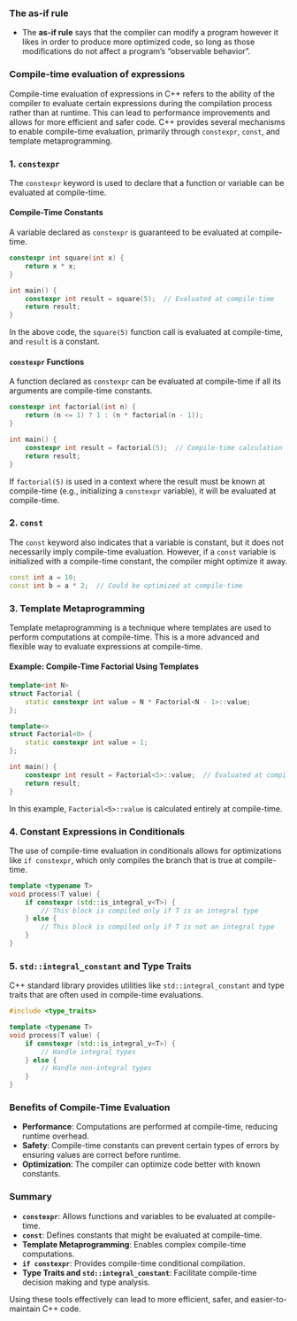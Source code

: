 ### The as-if rule
- The **as-if rule** says that the compiler can modify a program however it likes in order to produce more optimized code, so long as those modifications do not affect a program’s “observable behavior”.

### Compile-time evaluation of expressions
Compile-time evaluation of expressions in C++ refers to the ability of the compiler to evaluate certain expressions during the compilation process rather than at runtime. This can lead to performance improvements and allows for more efficient and safer code. C++ provides several mechanisms to enable compile-time evaluation, primarily through `constexpr`, `const`, and template metaprogramming.

### 1. **`constexpr`**
The `constexpr` keyword is used to declare that a function or variable can be evaluated at compile-time.

#### **Compile-Time Constants**
A variable declared as `constexpr` is guaranteed to be evaluated at compile-time.

```cpp
constexpr int square(int x) {
    return x * x;
}

int main() {
    constexpr int result = square(5);  // Evaluated at compile-time
    return result;
}
```

In the above code, the `square(5)` function call is evaluated at compile-time, and `result` is a constant.

#### **`constexpr` Functions**
A function declared as `constexpr` can be evaluated at compile-time if all its arguments are compile-time constants.

```cpp
constexpr int factorial(int n) {
    return (n <= 1) ? 1 : (n * factorial(n - 1));
}

int main() {
    constexpr int result = factorial(5);  // Compile-time calculation
    return result;
}
```

If `factorial(5)` is used in a context where the result must be known at compile-time (e.g., initializing a `constexpr` variable), it will be evaluated at compile-time.

### 2. **`const`**
The `const` keyword also indicates that a variable is constant, but it does not necessarily imply compile-time evaluation. However, if a `const` variable is initialized with a compile-time constant, the compiler might optimize it away.

```cpp
const int a = 10;
const int b = a * 2;  // Could be optimized at compile-time
```

### 3. **Template Metaprogramming**
Template metaprogramming is a technique where templates are used to perform computations at compile-time. This is a more advanced and flexible way to evaluate expressions at compile-time.

#### **Example: Compile-Time Factorial Using Templates**

```cpp
template<int N>
struct Factorial {
    static constexpr int value = N * Factorial<N - 1>::value;
};

template<>
struct Factorial<0> {
    static constexpr int value = 1;
};

int main() {
    constexpr int result = Factorial<5>::value;  // Evaluated at compile-time
    return result;
}
```

In this example, `Factorial<5>::value` is calculated entirely at compile-time.

### 4. **Constant Expressions in Conditionals**
The use of compile-time evaluation in conditionals allows for optimizations like `if constexpr`, which only compiles the branch that is true at compile-time.

```cpp
template <typename T>
void process(T value) {
    if constexpr (std::is_integral_v<T>) {
        // This block is compiled only if T is an integral type
    } else {
        // This block is compiled only if T is not an integral type
    }
}
```

### 5. **`std::integral_constant` and Type Traits**
C++ standard library provides utilities like `std::integral_constant` and type traits that are often used in compile-time evaluations.

```cpp
#include <type_traits>

template <typename T>
void process(T value) {
    if constexpr (std::is_integral_v<T>) {
        // Handle integral types
    } else {
        // Handle non-integral types
    }
}
```

### Benefits of Compile-Time Evaluation
- **Performance**: Computations are performed at compile-time, reducing runtime overhead.
- **Safety**: Compile-time constants can prevent certain types of errors by ensuring values are correct before runtime.
- **Optimization**: The compiler can optimize code better with known constants.

### Summary
- **`constexpr`**: Allows functions and variables to be evaluated at compile-time.
- **`const`**: Defines constants that might be evaluated at compile-time.
- **Template Metaprogramming**: Enables complex compile-time computations.
- **`if constexpr`**: Provides compile-time conditional compilation.
- **Type Traits and `std::integral_constant`**: Facilitate compile-time decision making and type analysis.

Using these tools effectively can lead to more efficient, safer, and easier-to-maintain C++ code.